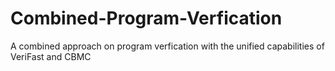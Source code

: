 # Combined-Program-Verfication
A combined approach on program verfication with the unified capabilities of VeriFast and CBMC
